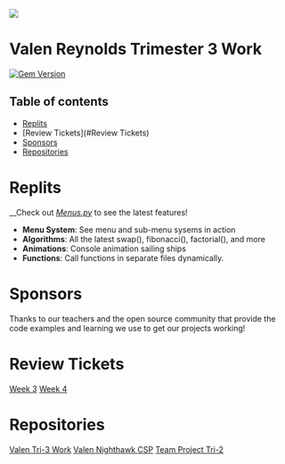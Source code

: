 [![](https://www.google.com/url?sa=i&url=https%3A%2F%2Fwww.istockphoto.com%2Fphotos%2Fdark-web-hacker&psig=AOvVaw1HI3b8zGKe9EQkmEz3fZ-0&ust=1650573511241000&source=images&cd=vfe&ved=0CAwQjRxqFwoTCPCmyNS_o_cCFQAAAAAdAAAAABAD)](https://github.com/ValenReynolds/Valen-Tri-3-Work/)

# Valen Reynolds Trimester 3 Work


[![Gem Version](https://badge.fury.io/rb/beautiful-jekyll-theme.svg)](https://badge.fury.io/rb/beautiful-jekyll-theme)

## Table of contents

- [Replits](#replit)
- [Review Tickets](#Review Tickets)
- [Sponsors](#sponsors) 
- [Repositories](#Repositories)


# Replits

__Check out [*Menus.py*](https://replit.com/@valenryanreynol/Valen-Tri-3-Work#.replit) to see the latest features!

- **Menu System**: See menu and sub-menu sysems in action
- **Algorithms**: All the latest swap(), fibonacci(), factorial(), and more
- **Animations**: Console animation sailing ships
- **Functions**: Call functions in separate files dynamically.

# Sponsors

Thanks to our teachers and the open source community that provide the code examples and learning we use to get our projects working!

# Review Tickets

[Week 3](https://github.com/ValenReynolds/Valen-Tri-3-Work/issues/1)
[Week 4](https://github.com/ValenReynolds/Valen-Tri-3-Work/issues/2)

# Repositories

[Valen Tri-3 Work](https://github.com/ValenReynolds/Valen-Tri-3-Work/)
[Valen Nighthawk CSP](https://github.com/ValenReynolds/nighthawk_csp)
[Team Project Tri-2](https://github.com/YashShah138/Team-MicrosoftTechSupport) 


